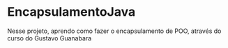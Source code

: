 # EncapsulamentoJava
Nesse projeto, aprendo como fazer o encapsulamento de POO, através do curso do Gustavo Guanabara
